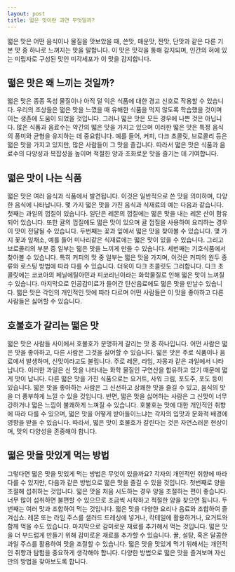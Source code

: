 ```yaml
---
layout: post
title: 떫은 맛이란 과연 무엇일까?
---
```


떫은 맛은 어떤 음식이나 물질을 맛보았을 때, 쓴맛, 매운맛, 짠맛, 단맛과 같은 다른 기본 맛 중 하나로 느껴지는 맛을 말합니다. 이 맛은 맛각을 통해 감지되며, 인간의 혀에 있는 미립자로 구성된 맛인 미각세포가 이 맛을 감지합니다.


<h2>떫은 맛은 왜 느끼는 것일까?</h2>
떫은 맛은 종종 독성 물질이나 아직 덜 익은 식품에 대한 경고 신호로 작용할 수 있습니다. 우리의 조상들은 떫은 맛을 느꼈을 때 유해한 식품을 먹지 않도록 학습했을 것이며 이는 생존에 도움이 되었을 것입니다. 그러나 떫은 맛은 모든 경우에 나쁜 것은 아닙니다. 많은 식품과 음료수는 약간의 떫은 맛을 가지고 있으며 이러한 떫은 맛은 특정 음식의 풍미와 균형을 유지하는 데 중요합니다. 예를 들어, 커피, 다크 초콜릿, 브로콜리 등은 떫은 맛을 가지고 있지만, 많은 사람들이 그 맛을 즐깁니다. 따라서 떫은 맛은 식품과 음료수의 다양성과 복잡성을 높이며 적절한 양과 조화로운 맛을 즐기는 데 기여합니다.


<h2>떫은 맛이 나는 식품</h2>
떫은 맛은 여러 음식과 식품에서 발견됩니다. 이것은 일반적으로 쓴 맛을 의미하며, 다양한 음식에 나타납니다. 몇 가지 떫은 맛을 가진 음식과 식재료의 예는 다음과 같습니다. 첫째는 과일의 껍질이 있습니다. 일단은 레몬의 껍질에는 떫은 맛을 내는 레몬 산이 함유되어 있습니다. 또한 귤의 껍질에도 떫은 맛이 있으며 귤 껍질을 사용하여 요리하는 경우 이 맛이 전달될 수 있습니다. 두번째는 꽃과 잎에서 떫은 맛을 찾아볼 수 있습니다. 몇 가지 꽃과 잎채소, 예를 들어 미나리같은 식재료에는 떫은 맛이 있을 수 있습니다. 그리고 브로콜리의 부분 중 일부는 떫은 맛을 느끼게 만들 수 있습니다. 세번째는 기호식품에서 찾아볼 수 있습니다. 특히 커피의 맛 중 일부는 떫은 맛을 가지며, 이것은 커피의 원두 종류와 로스팅 방법에 따라 다를 수 있습니다. 더욱이 다크 초콜릿도 그러합니다. 다크 초콜릿에는 코코아의 페닐에틸아민과 피코리닌이라는 화학물질로 인해 떫은 맛이 느껴질 수 있습니다. 마지막으로 인공감미료가 들어간 탄산음료에도 떫은 맛을 만날수 있습니다. 떫은 맛은 각인의 개인적인 맛에 따라 다르며 어떤 사람들은 이 맛을 좋아하고 다른 사람들은 싫어할 수 있습니다.



<h2>호불호가 갈리는 떫은 맛</h2>
떫은 맛은 사람들 사이에서 호불호가 분명하게 갈리는 맛 중 하나입니다. 어떤 사람은 떫은 맛을 좋아하고, 다른 사람은 그것을 싫어할 수 있습니다. 떫은 맛은 주로 식품이나 음료에서 발생하며, 신맛이라고도 불립니다. 주로 레몬, 라임, 자몽과 같은 과일에서 나타납니다. 이러한 과일은 신 맛을 나타내는 화학 물질인 구연산을 함유하고 있기 때문에 떫게 맛이 납니다. 다른 떫은 맛을 가진 식품으로는 요거트, 사워 크림, 포도주, 포도 등이 있습니다. 떫은 맛을 좋아하는 사람은 그 신선하고 상쾌한 맛을 즐길 수 있고, 음식의 맛을 더 풍부하게 느낄 수 있을 것입니다. 반면, 떫은 맛을 싫어하는 사람은 그 신맛이 너무 강하거나 떫은 느낌이 불쾌하게 느껴질 수 있습니다. 호불호는 맛에 대한 개인적인 취향에 따라 다를 수 있으며, 떫은 맛을 어떻게 받아들이느냐는 각자의 입맛과 문화적 배경에 영향을 받을 수 있습니다. 따라서, 떫은 맛이 호불호가 갈린다는 것은 자연스러운 현상이며, 맛의 다양성을 존중해야 합니다.


<h2>떫은 맛을 맛있게 먹는 방법</h2>
그렇다면 떫은 맛을 맛있게 먹는 방법은 무엇이 있을까요? 각자의 개인적인 취향에 따라 다를 수 있지만, 다음과 같은 방법으로 떫은 맛을 즐길 수 있을 것입니다. 첫번째로 양을 조절해 섭취하는 것입니다. 떫은 맛을 처음 시도하는 경우 양을 조절하는 편이 좋습니다. 너무 많이 섭취하면 불편할 수 있으므로 조금씩 시작하고 적절한 양을 찾으면 됩니다. 두번째는 여러 맛과 조합하여 먹는 것입니다. 떫은 맛을 다양한 요리나 음료와 조합하여 즐겨십쇼. 레몬 또는 라임 주스를 샐러드 드레싱에 넣거나, 칵테일에 활용하거나, 요거트와 함께 먹을 수도 있습니다. 마지막으로 감미로운 재료를 추가해서 먹는 것입니다. 떫은 맛을 더 부드럽게 만들기 위해 감미로운 재료를 추가할 수 있습니다. 꿀, 설탕, 혹은 달콤한 과일 주스를 활용하여 맛을 조절할 수 있습니다. 떫은 맛을 맛있게 먹기 위해서는 개인적인 취향과 탐험을 중요하게 생각해야 합니다. 다양한 방법으로 떫은 맛을 즐겨보며 자신만의 방법을 찾아보도록 합니다.